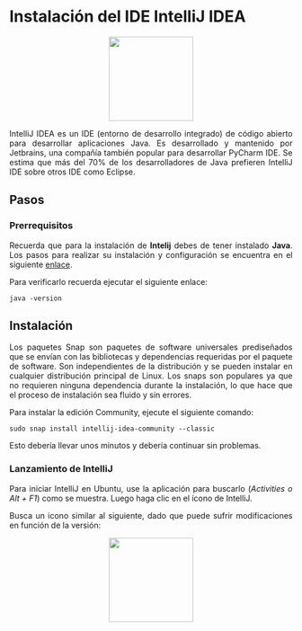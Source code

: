 <div align="justify">

# Instalación del IDE IntelliJ IDEA

<div align="center">
  <img src="http://blog.chuidiang.org/wp-content/uploads/6eqoPNuy.jpg" width="150px">
</div>


  IntelliJ IDEA es un IDE (entorno de desarrollo integrado) de código abierto para desarrollar aplicaciones Java. Es desarrollado y mantenido por Jetbrains, una compañía también popular para desarrollar PyCharm IDE. Se estima que más del 70% de los desarrolladores de Java prefieren IntelliJ IDE sobre otros IDE como Eclipse.

## Pasos

### Prerrequisitos

  Recuerda que para la instalación de __Intelij__ debes de tener instalado __Java__. Los pasos para realizar su instalación y configuración se encuentra en el siguiente [enlace](tarea-jdk.md).

  Para verificarlo recuerda ejecutar el siguiente enlace:

```console
java -version
```

## Instalación

  Los paquetes Snap son paquetes de software universales prediseñados que se envían con las bibliotecas y dependencias requeridas por el paquete de software. Son independientes de la distribución y se pueden instalar en cualquier distribución principal de Linux. Los snaps son populares ya que no requieren ninguna dependencia durante la instalación, lo que hace que el proceso de instalación sea fluido y sin errores.

  Para instalar la edición Community, ejecute el siguiente comando:

```console
sudo snap install intellij-idea-community --classic
```

 Esto debería llevar unos minutos y debería continuar sin problemas.

### Lanzamiento de IntelliJ

  Para iniciar IntelliJ en Ubuntu, use la aplicación para buscarlo (_Activities o Alt + F1_) como se muestra. Luego haga clic en el ícono de IntelliJ.

  Busca un icono similar al siguiente, dado que puede sufrir modificaciones en función de la versión:

  <div align="center">
    <img src="http://blog.chuidiang.org/wp-content/uploads/6eqoPNuy.jpg" width="150px">
  </div>

  </div>
